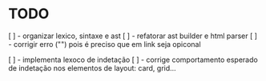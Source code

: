 # TODO

[ ] - organizar lexico, sintaxe e ast
[ ] - refatorar ast builder e html parser
[ ] - corrigir erro ("") pois é preciso que em link seja opiconal

[ ] - implementa lexoco de indetação
[ ] - corrige comportamento esperado de indetação nos elementos de layout: card, grid...